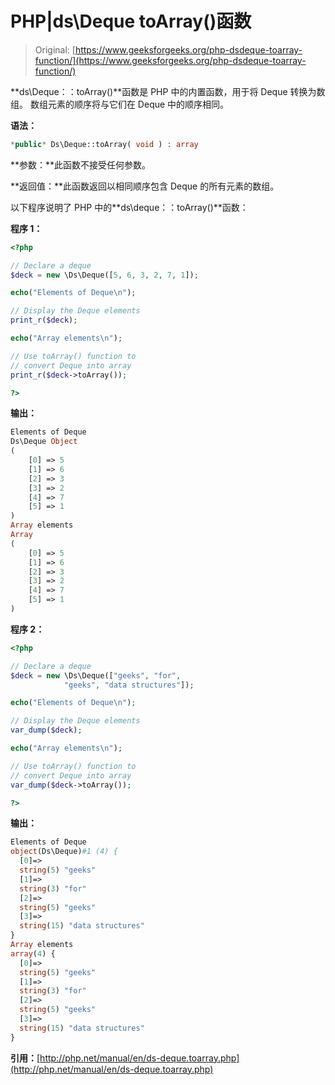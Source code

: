 # PHP|ds\Deque toArray()函数

> Original: [https://www.geeksforgeeks.org/php-dsdeque-toarray-function/](https://www.geeksforgeeks.org/php-dsdeque-toarray-function/)

**ds\Deque：：toArray()**函数是 PHP 中的内置函数，用于将 Deque 转换为数组。 数组元素的顺序将与它们在 Deque 中的顺序相同。

**语法：**

```php
*public* Ds\Deque::toArray( void ) : array
```

**参数：**此函数不接受任何参数。

**返回值：**此函数返回以相同顺序包含 Deque 的所有元素的数组。

以下程序说明了 PHP 中的**ds\deque：：toArray()**函数：

**程序 1：**

```php
<?php

// Declare a deque
$deck = new \Ds\Deque([5, 6, 3, 2, 7, 1]);

echo("Elements of Deque\n");

// Display the Deque elements
print_r($deck);

echo("Array elements\n");

// Use toArray() function to
// convert Deque into array
print_r($deck->toArray());

?>
```

**输出：**

```php
Elements of Deque
Ds\Deque Object
(
    [0] => 5
    [1] => 6
    [2] => 3
    [3] => 2
    [4] => 7
    [5] => 1
)
Array elements
Array
(
    [0] => 5
    [1] => 6
    [2] => 3
    [3] => 2
    [4] => 7
    [5] => 1
)

```

**程序 2：**

```php
<?php

// Declare a deque
$deck = new \Ds\Deque(["geeks", "for",
            "geeks", "data structures"]);

echo("Elements of Deque\n");

// Display the Deque elements
var_dump($deck);

echo("Array elements\n");

// Use toArray() function to
// convert Deque into array
var_dump($deck->toArray());

?>
```

**输出：**

```php
Elements of Deque
object(Ds\Deque)#1 (4) {
  [0]=>
  string(5) "geeks"
  [1]=>
  string(3) "for"
  [2]=>
  string(5) "geeks"
  [3]=>
  string(15) "data structures"
}
Array elements
array(4) {
  [0]=>
  string(5) "geeks"
  [1]=>
  string(3) "for"
  [2]=>
  string(5) "geeks"
  [3]=>
  string(15) "data structures"
}

```

**引用：**[http://php.net/manual/en/ds-deque.toarray.php](http://php.net/manual/en/ds-deque.toarray.php)